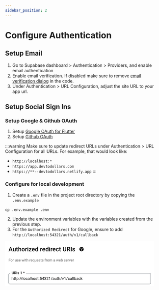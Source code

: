 ```yaml
---
sidebar_position: 2
---
```

# Configure Authentication

## Setup Email

1. Go to Supabase dashboard >  Authentication > Providers, and enable email authentication
2. Enable email verification. If disabled make sure to remove [email verification dialog](https://github.com/devtodollars/flutter-supabase-production-template/blob/main/flutter/lib/components/email\_form.dart#L69) in the code.
3. Under Authentication > URL Configuration, adjust the site URL to your app url.

## Setup Social Sign Ins

### Setup Google & Github OAuth

1. Setup [Google OAuth for Flutter](https://supabase.com/docs/guides/auth/social-login/auth-google?platform=flutter#google-sign-in-for-ios-and-android)
2. Setup [Github OAuth](https://supabase.com/docs/guides/auth/social-login/auth-github)

:::warning
Make sure to update redirect URLs under Authentication > URL Configuration for all URLs. For example, that would look like:

* `http://localhost:*`
* `https://app.devtodollars.com`
* `https://**--devtodollars.netlify.app`
:::

### Configure for local development

1. Create a `.env` file in the project root directory by copying the `.env.example`

```
cp .env.example .env
```

2. Update the environment variables with the variables created from the previous step.
3. For the `Authorized Redirect` for Google, ensure to add `http://localhost:54321/auth/v1/callback`

![](../../assets/oauth-redirect.png)



